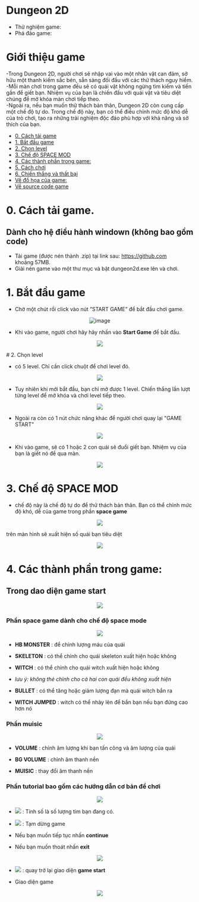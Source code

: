 # Dungeon 2D

- Thử nghiệm game: 
- Phá đảo game: 

# Giới thiệu game
-Trong Dungeon 2D, người chơi sẽ nhập vai vào một nhân vật can đảm, sở hữu một thanh kiếm sắc bén, sẵn sàng đối đầu với các thử thách nguy hiểm.\
-Mỗi màn chơi trong game đều sẽ có quái vật không ngừng tìm kiếm và tiến gần để giết bạn. Nhiệm vụ của bạn là chiến đấu với quái vật và tiêu diệt chúng để mở khóa màn chơi tiếp theo.\
-Ngoài ra, nếu bạn muốn thử thách bản thân, Dungeon 2D còn cung cấp một chế độ tự do. Trong chế độ này, bạn có thể điều chỉnh mức độ khó dễ của trò chơi, tạo ra những trải nghiệm độc đáo phù hợp với khả năng và sở thích của bạn.

- [0. Cách tải game](#0-cách-tải-game)
- [1. Bắt đầu game](#1-bắt-đầu-game)
- [2. Chọn level](#2-chọn-level)
- [3. Chế độ SPACE MOD](#3-Chế-độ-SPACE-MOD)    
- [4. Các thành phần trong game:](#4-các-thành-phần-trong-game)
- [5. Cách chơi](#5-cách-chơi)
- [6. Chiến thắng và thất bại](#6-chiến-thắng-và-thất-bại)
- [Về đồ họa của game:](#về-đồ-họa-của-game)
- [Về source code game](#về-source-code-game)

# 0. Cách tải game.
## Dành cho hệ điều hành windown (không bao gồm code)
- Tải game (được nén thành .zip) tại link
sau: https://github.com<br/>
khoảng 57MB.<br/>
- Giải nén game vào một thư mục và bật dungeon2d.exe lên và chơi.<br/>

# 1. Bắt đầu game
- Chờ một chút rồi click vào nút “START GAME” để bắt đầu chơi game.

<div style="text-align: center;">

![image](demo/loading....png)



</div>

- Khi vào game, người chơi hãy hãy nhấn vào **Start Game** để bắt đầu.
<div style="text-align: center;">

![](demo/start.png)

</div>
# 2. Chọn level

- có 5 level.  Chỉ cần click chuột để chơi level đó.

<div style="text-align: center;">

![](demo/lv.png)

</div>

- Tuy nhiên khi mới bắt đầu, bạn chỉ mở được 1 level. Chiến thắng lần lượt từng level để mở khóa và chơi level tiếp theo.

<div style="text-align: center;">

![](demo/lv2.png)

</div>

- Ngoài ra còn có 1 nút chức năng khác để người chơi quay lại "GAME START"

<div style="text-align: center;">

![](demo/lv3.png)

</div>

- Khi vào game, sẽ có 1 hoặc 2 con quái sẽ đuổi giết bạn. Nhiệm vụ của bạn là giết nó để qua màn.

<div style="text-align: center;">

![](demo/man.png)

</div>

# 3. Chế độ SPACE MOD

- chế độ này là chế độ tự do để thử thách bản thân. Bạn có thể chỉnh mức độ khó, dễ của game trong phần **space game**

<div style="text-align: center;">

![](demo/gamespace.png)

</div>
trên màn hình sẽ xuất hiện số quái bạn tiêu diệt

<div style="text-align: center;">

![](demo/diem.png)

</div>

# 4. Các thành phần trong game:

## Trong dao diện **game start**

<div style="text-align: center;">

![](demo/start.png)

</div>

### Phần **space game** dành cho chế độ **space mode**

<div style="text-align: center;">

![](demo/inspace.png)

</div>

- **HB MONSTER**   : để chỉnh lượng máu của quái
 
- **SKELETON**     : có thể chỉnh cho quái skeleton xuất hiện hoặc không

- **WITCH**        : có thể chỉnh cho quái witch xuất hiện hoặc không

- *lưu ý: không thẻ chỉnh cho cả hai con quái đều không xuất hiện*

- **BULLET**       : có thể tăng hoặc giảm lượng đạn mà quái witch bắn ra

- **WITCH JUMPED** : witch có thể nhảy lên để bắn bạn nếu bạn đứng cao hơn nó

### Phần **muisic**

<div style="text-align: center;">

![](demo/music.png)

</div>

- **VOLUME**    : chỉnh âm lượng khi bạn tấn công và âm lượng của quái

- **BG VOLUME** : chỉnh âm thanh nền

- **MUISIC**    : thay đổi âm thanh nền

### Phần **tutorial** bao gồm các hướng dẫn cơ bản để chơi

<div style="text-align: center;">

![](demo/tutorial.png)

</div>

- ![](demo/tim.png) : Tính số là số lượng tim bạn đang có.

- ![](demo/back.png) : Tạm dừng game

- Nếu bạn muốn tiếp tục nhấn **continue** 

- Nếu bạn muốn thoát nhấn **exit**


<div style="text-align: center;">

![](demo/pause.png)

</div>

- ![](demo/back2.png) : quay trở lại giao diện **game start**

- Giao diện game

<div style="text-align: center;">

![](demo/giaodien.png)

</div>







